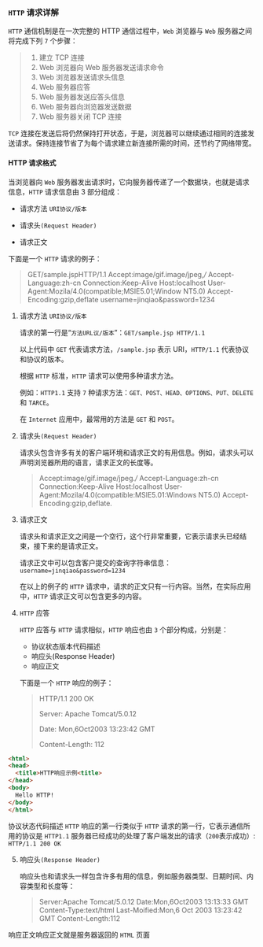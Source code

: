 ### `HTTP` 请求详解

`HTTP` 通信机制是在一次完整的 HTTP 通信过程中，`Web` 浏览器与 `Web` 服务器之间将完成下列 `7` 个步骤：

> 1.  建立 TCP 连接
> 2.  Web 浏览器向 Web 服务器发送请求命令
> 3.  Web 浏览器发送请求头信息
> 4.  Web 服务器应答
> 5.  Web 服务器发送应答头信息
> 6.  Web 服务器向浏览器发送数据
> 7.  Web 服务器关闭 TCP 连接

`TCP` 连接在发送后将仍然保持打开状态，于是，浏览器可以继续通过相同的连接发送请求。保持连接节省了为每个请求建立新连接所需的时间，还节约了网络带宽。

#### HTTP 请求格式

当浏览器向 `Web` 服务器发出请求时，它向服务器传递了一个数据块，也就是请求信息，`HTTP` 请求信息由 3 部分组成：

-   请求方法 `URI协议/版本`

-   请求头`(Request Header)`

-   请求正文

下面是一个 `HTTP` 请求的例子：

> GET/sample.jspHTTP/1.1
> Accept:image/gif.image/jpeg,_/_
> Accept-Language:zh-cn
> Connection:Keep-Alive
> Host:localhost
> User-Agent:Mozila/4.0(compatible;MSIE5.01;Window NT5.0)
> Accept-Encoding:gzip,deflate
> username=jinqiao&password=1234

1. 请求方法 `URI协议/版本`

    请求的第一行是“`方法URL议/版本`”：`GET/sample.jsp HTTP/1.1`

    以上代码中 `GET` 代表请求方法，`/sample.jsp` 表示 URI，`HTTP/1.1` 代表协议和协议的版本。

    根据 `HTTP` 标准，`HTTP` 请求可以使用多种请求方法。

    例如：`HTTP1.1` 支持 `7` 种请求方法：`GET、POST、HEAD、OPTIONS、PUT、DELETE` 和 `TARCE`。

    在 `Internet` 应用中，最常用的方法是 `GET` 和 `POST`。

2. 请求头`(Request Header)`

    请求头包含许多有关的客户端环境和请求正文的有用信息。例如，请求头可以声明浏览器所用的语言，请求正文的长度等。

    > Accept:image/gif.image/jpeg._/_
    > Accept-Language:zh-cn
    > Connection:Keep-Alive
    > Host:localhost
    > User-Agent:Mozila/4.0(compatible:MSIE5.01:Windows NT5.0)
    > Accept-Encoding:gzip,deflate.

3. 请求正文

    请求头和请求正文之间是一个空行，这个行非常重要，它表示请求头已经结束，接下来的是请求正文。

    请求正文中可以包含客户提交的查询字符串信息：
    `username=jinqiao&password=1234`

    在以上的例子的 `HTTP` 请求中，请求的正文只有一行内容。当然，在实际应用中，`HTTP` 请求正文可以包含更多的内容。

4. `HTTP` 应答

    `HTTP` 应答与 `HTTP` 请求相似，`HTTP` 响应也由 `3` 个部分构成，分别是：

    - 协议状态版本代码描述
    - 响应头(Response Header)
    - 响应正文

    下面是一个 `HTTP` 响应的例子：

    > HTTP/1.1 200 OK
    >
    > Server: Apache Tomcat/5.0.12
    >
    > Date: Mon,6Oct2003 13:23:42 GMT
    >
    > Content-Length: 112

```html
<html>
<head>
  <title>HTTP响应示例<title>
</head>
<body>
  Hello HTTP!
</body>
</html>
```

协议状态代码描述 `HTTP` 响应的第一行类似于 `HTTP` 请求的第一行，它表示通信所用的协议是 `HTTP1.1` 服务器已经成功的处理了客户端发出的请求（`200`表示成功）:
`HTTP/1.1 200 OK`

5. 响应头`(Response Header)`

    响应头也和请求头一样包含许多有用的信息，例如服务器类型、日期时间、内容类型和长度等：

    > Server:Apache Tomcat/5.0.12
    > Date:Mon,6Oct2003 13:13:33 GMT
    > Content-Type:text/html
    > Last-Moified:Mon,6 Oct 2003 13:23:42 GMT
    > Content-Length:112

响应正文响应正文就是服务器返回的 `HTML` 页面
